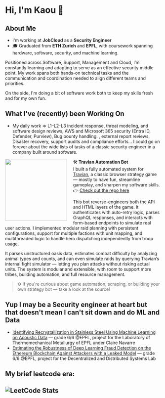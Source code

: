 # Hi, I'm Kaou 👋

## About Me
- I'm working at **JobCloud** as a **Security Engineer**
- 🎓 Graduated from **ETH Zurich** and **EPFL**, with coursework spanning hardware, software, security, and machine learning.

Positioned across Software, Support, Management and Cloud, I’m constantly learning and adapting to serve as an effective security middle point. My work spans both hands-on technical tasks and the communication and coordination needed to align different teams and priorities.

On the side, I'm doing a bit of software work both to keep my skills fresh and for my own fun. 
## What I've (recently) been Working On
- My daily work =>  L1–L2-L3 incident response, threat modeling, and software design reviews, AWS and Microsoft 365 security (Entra ID, Defender, Purview), Bug bounty handling. , external report reviews, Disaster recovery, support audits and compliance efforts... I could go on forever about the wide lists of tasks of a classic security engineer in a company built around software.

<img align="left" src="https://github.com/user-attachments/assets/9b9e4320-ad4b-4881-a79b-15fa03cde6c8" width="200" style="margin-right: 20px;" />

🛠️ **Travian Automation Bot**  
I built a fully automated system for [Travian](https://www.travian.com), a classic browser strategy game — mostly to have fun, streamline gameplay, and sharpen my software skills.  
👉 [Check out the repo here](https://github.com/kaoutamine/travian_legends_bots)

This bot reverse-engineers both the API and HTML layers of the game. It authenticates with auto-retry logic, parses GraphQL responses, and interacts with form-based endpoints to simulate real user actions. I implemented modular raid planning with persistent configurations, support for multiple factions with unit mapping, and multithreaded logic to handle hero dispatching independently from troop usage.

It parses unstructured oasis data, estimates combat difficulty by analyzing animal types and counts, and can even simulate raids by querying Travian’s internal fight simulator — letting you plan attacks without risking actual units. The system is modular and extensible, with room to support more tribes, building automation, and full resource management.

> ⚙️ If you're curious about game automation, scraping, or building your own strategy bot — take a look at the source!






## Yup I may be a Security engineer at heart but that doesn't mean I can't sit down and do ML and Data

- [Identifying Recrystallization in Stainless Steel Using Machine Learning on Acoustic Data](https://github.com/kaoutamine/ML_laser_powder_project/blob/main/ML_laser_powder_paper.pdf) — grade 6/6 @EPFL, project for the Laboratory of Thermomechanical Metallurgy of EPFL under Claire Navarre
- [Estimating the Robustness of Deep Learning Fraud Detection on the Ethereum Blockchain Against Attackers with a Leaked Model](https://www.overleaf.com/read/mbxvnznrmbhv#c37320) — grade 6/6 @EPFL, project for the Decentralized and Distributed Systems Lab


## My brief leetcode era:
![LeetCode Stats](https://leetcard.jacoblin.cool/user1238lu?font=Dancing_Script)
---
